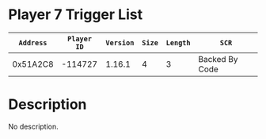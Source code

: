# Player 7 Trigger List

| `Address` | `Player ID` | `Version` | `Size` | `Length` | `SCR` |
| ---------- | ----------- | --------- | ------ | -------- | ---- |
| 0x51A2C8 | -114727 | 1.16.1 | 4 | 3 | Backed By Code |

# Description

No description.